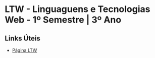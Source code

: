 # LTW - Linguaguens e Tecnologias Web - 1º Semestre | 3º Ano

## Links Úteis

- [Página LTW](https://web.fe.up.pt/~arestivo/page/courses/2020/ltw/)
